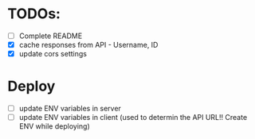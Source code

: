# TODOs:

- [ ] Complete README
- [x] cache responses from API - Username<key>, ID<value>
- [x] update cors settings

# Deploy

- [ ] update ENV variables in server
- [ ] update ENV variables in client (used to determin the API URL!! Create ENV while deploying)
